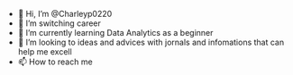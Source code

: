 - 👋 Hi, I’m @Charleyp0220
- 👀 I’m switching career 
- 🌱 I’m currently learning Data Analytics as a beginner
- 💞️ I’m looking to ideas and advices with jornals and infomations that can help me excell
- 📫 How to reach me 

<!---
Charleyp0220/Charleyp0220 is a ✨ special ✨ repository because its `README.md` (this file) appears on your GitHub profile.
You can click the Preview link to take a look at your changes.
--->
